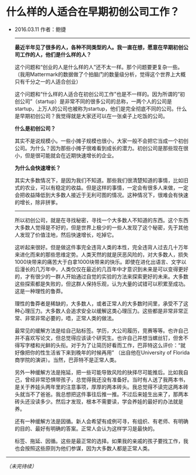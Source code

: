 # 什么样的人适合在早期初创公司工作？

* 2016.03.11            作者：鲍捷

  ***

  **最近半年见了很多的人，各种不同类型的人。我一直在想，愿意在早期初创公司工作的人，他们是什么样的人？**

  ​	这个问题和“创业的人是什么样的人”还不太一样。那个问题要更复杂一些。（我用Mattermark的数据做了个拍脑门的数量级分析，觉得这个世界上大概只有千分之一的人适合创业）

  ​	这个问题和“什么样的人适合在初创公司工作”也是不一样的。因为所谓的“初创公司”（startup）是非常不同的很多公司的总称，一两个人的公司是startup，上万人的公司也被称为startup，他们是完全彻底不同的公司。什么是早期初创公司？我觉得就是大家还可以在一张桌子上吃饭的公司。

  **什么是初创公司？**

  ​	其实不是说规模小。一些小摊子规模也很小，大家一般不会把它当成一个初创公司。为什么？因为那些小摊子很难看到成长的潜力。初创公司是那些现在很小，但是很可能就会在近期快速增长的企业。

  **为什么会快速增长？**

  ​	其实大多数情况下，是因为我们不知道。那些我们很清楚知道的事情，比如旧式的农业，可以有稳定的收益。但是这样的事情，一定会有很多人来做，一定会把收益降低到大多数人接近于无利可图的情况。这种情况下，很难会有快速的增长，除非拼爹。

  ***

  ​	所以初创公司，就是在寻找秘密，寻找一个大多数人不知道的东西。这个东西大多数人觉得是不好的，但是世界上极少的一些人发现了这个秘密，先于其他人发现了价值洼地，然后快速增长，吃掉它。

  ​	这听起来很好。但是做这件事完全违背人类的本性，完全违背人过去几十万年来进化而来的那些思维定势。人类天然的就是厌恶风险的，对大多数人，损失1000块带来的痛苦大于白拿1000块带来的快乐。即使在进化出语言、文字以后漫长的几万年中，人类仅仅在最近的几百年中才意识到未来是可以变得更好的，才有很少的一群人开始通过自觉的实验的方法来探索更好的未来。大多数这些探索都是失败的，但这群人保持乐观，认为大量的试错可以积累至成功。这是一种理性的鲁莽。

  ​	理性的鲁莽者是稀缺的，大多数人，或者正常人的大多数时间里，承受不了这种心理压力。大多数人会追求安全以缓解这类心理压力。这些都是非常非常正常、非常非常必要的，唔，正常人类的做法。

  ​	最常见的缓解方法是给自己贴标签。学历，大公司履历，竞赛等等。也许自己并不喜欢写论文，但总觉得应该读个研究生。也许自己并想当螺丝钉，但舍不得写字楼和光鲜的头衔。对于为了让简历好看而工作，巴菲特这么评价：“就好像把你的性生活省下来到晚年的时候再用” （出自他在University of Florida商学院的演讲）。当然，巴菲特不是正常人类。

  ​	另外一种缓解方法是拖延，把一些可能导致风险的抉择尽可能推后。比如我自己，曾经非常恐惧带孩子，总觉得我还没有准备好。当时有人送了我两本书，是关于养娃头两年里的注意事项，厚厚的两本砖头。我总觉得不读完这两本砖头就当不了爸爸。我总想把这件事往后推一推。不过后来娃生出来了，那两本砖头还没读多少。然后才发现，根本不需要读，学会养娃的最好的办法就是养。

  ​	还有一种缓解方法是因循。新人会希望有成例可寻，有组织、有老师、有明确的目的、最好有明确的答案。正常人会认为这样学习是最快的。

  ​	标签、拖延、因循。这些是最正常的选择。如果我的亲戚的孩子要找工作，我也会按照这些原则为他们参谋，因为大多数人都是正常人类。

***

*（未完待续）*

